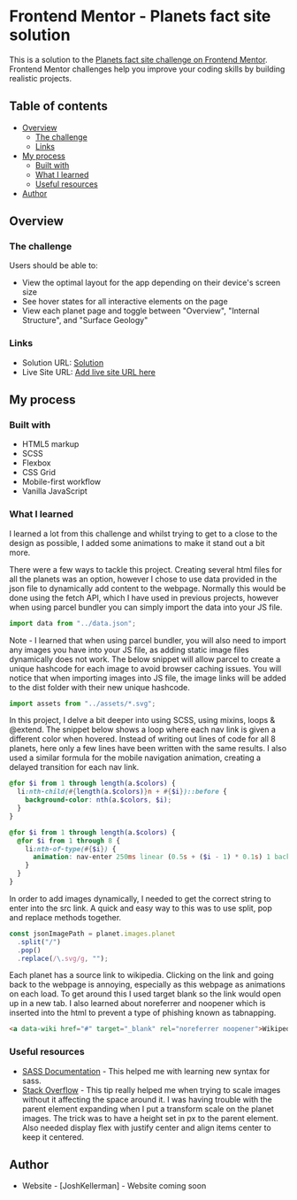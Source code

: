# Frontend Mentor - Planets fact site solution

This is a solution to the [Planets fact site challenge on Frontend Mentor](https://www.frontendmentor.io/challenges/planets-fact-site-gazqN8w_f). Frontend Mentor challenges help you improve your coding skills by building realistic projects.

## Table of contents

- [Overview](#overview)
  - [The challenge](#the-challenge)
  - [Links](#links)
- [My process](#my-process)
  - [Built with](#built-with)
  - [What I learned](#what-i-learned)
  - [Useful resources](#useful-resources)
- [Author](#author)

## Overview

### The challenge

Users should be able to:

- View the optimal layout for the app depending on their device's screen size
- See hover states for all interactive elements on the page
- View each planet page and toggle between "Overview", "Internal Structure", and "Surface Geology"

### Links

- Solution URL: [Solution](https://github.com/jkellerman/planets-fact-site)
- Live Site URL: [Add live site URL here](https://your-live-site-url.com)

## My process

### Built with

- HTML5 markup
- SCSS
- Flexbox
- CSS Grid
- Mobile-first workflow
- Vanilla JavaScript

### What I learned

I learned a lot from this challenge and whilst trying to get to a close to the design as possible, I added some animations to make it stand out a bit more.

There were a few ways to tackle this project. Creating several html files for all the planets was an option, however I chose to use data provided in the json file to dynamically add content to the webpage. Normally this would be done using the fetch API, which I have used in previous projects, however when using parcel bundler you can simply import the data into your JS file.

```js
import data from "../data.json";
```

Note - I learned that when using parcel bundler, you will also need to import any images you have into your JS file, as adding static image files dynamically does not work. The below snippet will allow parcel to create a unique hashcode for each image to avoid browser caching issues. You will notice that when importing images into JS file, the image links will be added to the dist folder with their new unique hashcode.

```js
import assets from "../assets/*.svg";
```

In this project, I delve a bit deeper into using SCSS, using mixins, loops & @extend. The snippet below shows a loop where each nav link is given a different color when hovered. Instead of writing out lines of code for all 8 planets, here only a few lines have been written with the same results. I also used a similar formula for the mobile navigation animation, creating a delayed transition for each nav link.

```scss
@for $i from 1 through length(a.$colors) {
  li:nth-child(#{length(a.$colors)}n + #{$i})::before {
    background-color: nth(a.$colors, $i);
  }
}
```

```scss
@for $i from 1 through length(a.$colors) {
  @for $i from 1 through 8 {
    li:nth-of-type(#{$i}) {
      animation: nav-enter 250ms linear (0.5s + ($i - 1) * 0.1s) 1 backwards;
    }
  }
}
```

In order to add images dynamically, I needed to get the correct string to enter into the src link. A quick and easy way to this was to use split, pop and replace methods together.

```js
const jsonImagePath = planet.images.planet
  .split("/")
  .pop()
  .replace(/\.svg/g, "");
```

Each planet has a source link to wikipedia. Clicking on the link and going back to the webpage is annoying, especially as this webpage as animations on each load. To get around this I used target blank so the link would open up in a new tab. I also learned about noreferrer and noopener which is inserted into the html to prevent a type of phishing known as tabnapping.

```html
<a data-wiki href="#" target="_blank" rel="noreferrer noopener">Wikipedia</a>
```

### Useful resources

- [SASS Documentation](https://sass-lang.com/documentation) - This helped me with learning new syntax for sass.
- [Stack Overflow](https://stackoverflow.com/questions/41282244/prevent-parent-expanding-when-transformscale-used-on-child) - This tip really helped me when trying to scale images without it affecting the space around it. I was having trouble with the parent element expanding when I put a transform scale on the planet images. The trick was to have a height set in px to the parent element. Also needed display flex with justify center and align items center to keep it centered.

## Author

- Website - [JoshKellerman] - Website coming soon
